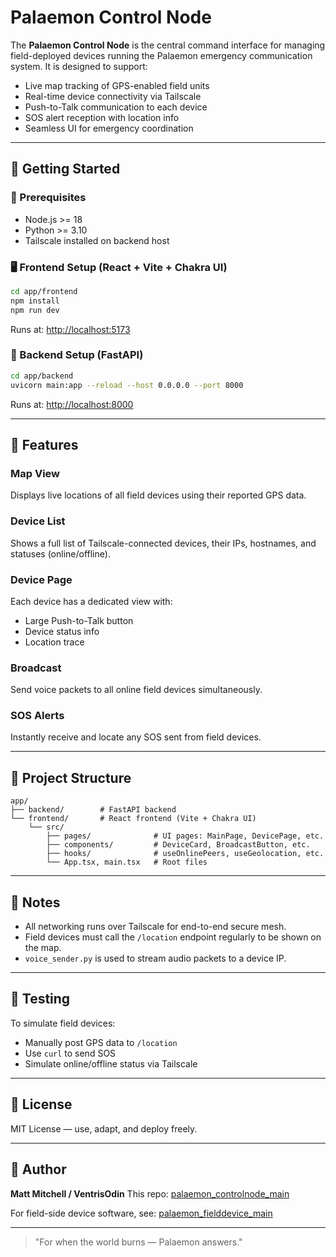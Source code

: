 # Palaemon Control Node

The **Palaemon Control Node** is the central command interface for managing field-deployed devices running the Palaemon emergency communication system. It is designed to support:

* Live map tracking of GPS-enabled field units
* Real-time device connectivity via Tailscale
* Push-to-Talk communication to each device
* SOS alert reception with location info
* Seamless UI for emergency coordination

---

## 🚀 Getting Started

### 🔧 Prerequisites

* Node.js >= 18
* Python >= 3.10
* Tailscale installed on backend host

### 🖥️ Frontend Setup (React + Vite + Chakra UI)

```bash
cd app/frontend
npm install
npm run dev
```

Runs at: [http://localhost:5173](http://localhost:5173)

### 🧠 Backend Setup (FastAPI)

```bash
cd app/backend
uvicorn main:app --reload --host 0.0.0.0 --port 8000
```

Runs at: [http://localhost:8000](http://localhost:8000)

---

## 🧭 Features

### Map View

Displays live locations of all field devices using their reported GPS data.

### Device List

Shows a full list of Tailscale-connected devices, their IPs, hostnames, and statuses (online/offline).

### Device Page

Each device has a dedicated view with:

* Large Push-to-Talk button
* Device status info
* Location trace

### Broadcast

Send voice packets to all online field devices simultaneously.

### SOS Alerts

Instantly receive and locate any SOS sent from field devices.

---

## 📁 Project Structure

```
app/
├── backend/        # FastAPI backend
└── frontend/       # React frontend (Vite + Chakra UI)
    └── src/
        ├── pages/              # UI pages: MainPage, DevicePage, etc.
        ├── components/         # DeviceCard, BroadcastButton, etc.
        ├── hooks/              # useOnlinePeers, useGeolocation, etc.
        └── App.tsx, main.tsx   # Root files
```

---

## 🔐 Notes

* All networking runs over Tailscale for end-to-end secure mesh.
* Field devices must call the `/location` endpoint regularly to be shown on the map.
* `voice_sender.py` is used to stream audio packets to a device IP.

---

## 🧪 Testing

To simulate field devices:

* Manually post GPS data to `/location`
* Use `curl` to send SOS
* Simulate online/offline status via Tailscale

---

## 📜 License

MIT License — use, adapt, and deploy freely.

---

## 🧠 Author

**Matt Mitchell / VentrisOdin**
This repo: [palaemon\_controlnode\_main](https://github.com/VentrisOdin/palaemon_controlnode_main)

For field-side device software, see: [palaemon\_fielddevice\_main](https://github.com/VentrisOdin/palaemon_fielddevice_main)

---

> "For when the world burns — Palaemon answers."
